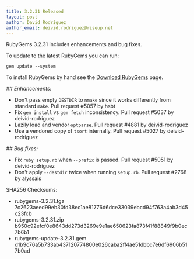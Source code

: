 ```yaml
---
title: 3.2.31 Released
layout: post
author: David Rodríguez
author_email: deivid.rodriguez@riseup.net
---
```


RubyGems 3.2.31 includes enhancements and bug fixes.

To update to the latest RubyGems you can run:

    gem update --system

To install RubyGems by hand see the [Download RubyGems][download] page.


_## Enhancements:_

* Don't pass empty `DESTDIR` to `nmake` since it works differently from
  standard `make`. Pull request #5057 by hsbt
* Fix `gem install` vs `gem fetch` inconsistency. Pull request #5037 by
  deivid-rodriguez
* Lazily load and vendor `optparse`. Pull request #4881 by
  deivid-rodriguez
* Use a vendored copy of `tsort` internally. Pull request #5027 by
  deivid-rodriguez

_## Bug fixes:_

* Fix `ruby setup.rb` when `--prefix` is passed. Pull request #5051 by
  deivid-rodriguez
* Don't apply `--destdir` twice when running `setup.rb`. Pull request
  #2768 by alyssais


SHA256 Checksums:

* rubygems-3.2.31.tgz  
  7c2623aeed99eb30fd38ec1ae81776d6dce33039ebcd94f763a4ab3d45c23fcb
* rubygems-3.2.31.zip  
  b950c92efcf0e8643dd273d3269e9e1ae650623fa873f41f88849f9b0ec7b6b1
* rubygems-update-3.2.31.gem  
  d1b9c76a5b733ab437120774800e026caba2ff4ae51dbbc7e6df6906b517b0ad


[download]: https://rubygems.org/pages/download

